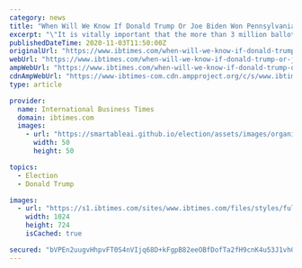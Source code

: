 ```yaml
---
category: news
title: "When Will We Know If Donald Trump Or Joe Biden Won Pennsylvania?"
excerpt: "\"It is vitally important that the more than 3 million ballots cast by mail here be counted as soon as possible,” Pennsylvania's Secretary of State Kathy Boockvar said in a statement."
publishedDateTime: 2020-11-03T11:50:00Z
originalUrl: "https://www.ibtimes.com/when-will-we-know-if-donald-trump-or-joe-biden-won-pennsylvania-3070080"
webUrl: "https://www.ibtimes.com/when-will-we-know-if-donald-trump-or-joe-biden-won-pennsylvania-3070080"
ampWebUrl: "https://www.ibtimes.com/when-will-we-know-if-donald-trump-or-joe-biden-won-pennsylvania-3070080?amp=1"
cdnAmpWebUrl: "https://www-ibtimes-com.cdn.ampproject.org/c/s/www.ibtimes.com/when-will-we-know-if-donald-trump-or-joe-biden-won-pennsylvania-3070080?amp=1"
type: article

provider:
  name: International Business Times
  domain: ibtimes.com
  images:
    - url: "https://smartableai.github.io/election/assets/images/organizations/ibtimes.com-50x50.jpg"
      width: 50
      height: 50

topics:
  - Election
  - Donald Trump

images:
  - url: "https://s1.ibtimes.com/sites/www.ibtimes.com/files/styles/full/public/2020/10/30/americans-such-as-this-voter-in-pennsylvania-have.jpg"
    width: 1024
    height: 724
    isCached: true

secured: "bVPEn2uugvHhpvFT0S4nVIjq68D+kFgpB82eeOBfDofTa2fH9cnK4u53J1vhGpOMEg6miLhCFbvotlCLxoMw85O8pLuZ3tWre8QYrCPOVhm2mdQCn013zDLemDWhdb+jJzTr03wXWpMqCejqlRa60Pzlp/9HEhh835fZfip8SoabIokEWLsjh9ZsFsiuEKk5E8u1zw6MGufESONc1Aa1gcjX0yaXcCnDgMtwywNYGKuRUpXpBuE+c6SP8vEvFddGudGotTiZQ4YHgL92t77RPGosthHOHajz5DJRWShYt7xF+1o+1MU4SwQ3TOrEnCgXFEZPoEgKzGXQDv+UGccOoZvZ6IZ1jY+1deFSsF6H9dw=;HrDSE2bySIVO04Sf3muWgA=="
---
```


